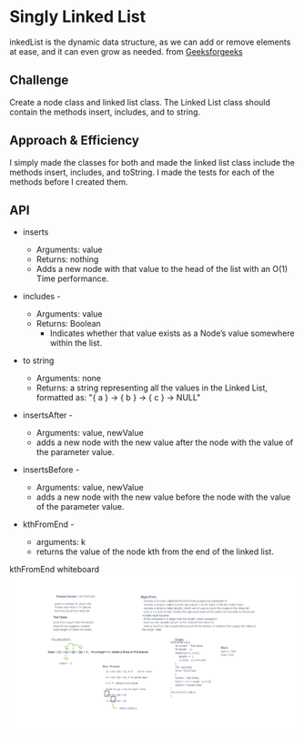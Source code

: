 # Singly Linked List
<!-- Short summary or background information -->
inkedList is the dynamic data structure, as we can add or remove elements at ease, and it can even grow as needed. from [Geeksforgeeks](https://www.geeksforgeeks.org/implementation-linkedlist-javascript/)

## Challenge
<!-- Description of the challenge -->
Create a node class and linked list class. The Linked List class should contain the methods insert, includes, and to string.

## Approach & Efficiency
<!-- What approach did you take? Why? What is the Big O space/time for this approach? -->
I simply made the classes for both and made the linked list class include the methods insert, includes, and toString. I made the tests for each of the methods before I created them.

## API
<!-- Description of each method publicly available to your Linked List -->
- inserts
  - Arguments: value
  - Returns: nothing
  - Adds a new node with that value to the head of the list with an O(1) Time performance.

- includes -
  - Arguments: value
  - Returns: Boolean
    - Indicates whether that value exists as a Node’s value somewhere within the list.

- to string
  - Arguments: none
  - Returns: a string representing all the values in the Linked List, formatted as:
"{ a } -> { b } -> { c } -> NULL"

- insertsAfter -
  - Arguments: value, newValue
  - adds a new node with the new value after the node with the value of the parameter value.

- insertsBefore -
  - Arguments: value, newValue
  - adds a new node with the new value before the node with the value of the parameter value.

- kthFromEnd -
  - arguments: k
  - returns the value of the node kth from the end of the linked list.

kthFromEnd whiteboard
![kthFromEnd](CC07.png)
